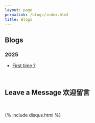 ```yaml
---
layout: page
permalink: /blogs/index.html
title: Blogs
---
```


##  Blogs


### 2025

- [First time ?](https://0xaudron.xyz/blogs/secure_crypto_wallets)


<br>

## Leave a Message 欢迎留言

<br>

{% include disqus.html %} 

<br>

<br>
